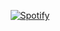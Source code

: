 <div align="center">

[![Spotify](https://serrspoti.vercel.app/api/spotify)](https://open.spotify.com/user/p8cdamryhgaq77dttqt13vjtz?si=Qdk4B5HpQBeJHeXnA7auRg)

</div>

